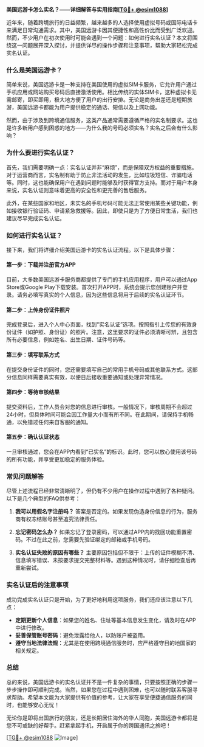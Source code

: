 **美国远游卡怎么实名？——详细解答与实用指南[[TG💪+ @esim1088](https://t.me/s/esim1088)]**

近年来，随着跨境旅行的日益频繁，越来越多的人选择使用虚拟号码或国际电话卡来满足日常沟通需求。其中，美国远游卡因其便捷性和高性价比而受到广泛欢迎。然而，不少用户在初次使用时可能会遇到一个问题：如何进行实名认证？本文将围绕这一问题展开深入探讨，并提供详尽的操作步骤和注意事项，帮助大家轻松完成实名认证。

### **什么是美国远游卡？**

简单来说，美国远游卡是一种支持在美国使用的虚拟SIM卡服务，它允许用户通过手机应用或网站购买号码后直接激活使用。相比传统的实体SIM卡，这种虚拟卡无需邮寄，即买即用，极大地方便了用户的出行安排。无论是商务出差还是短期旅游，美国远游卡都能为用户提供稳定的通话、短信以及上网功能。

然而，由于涉及到跨境通信服务，这类产品通常需要遵循严格的实名制要求。这也是许多新用户感到困惑的地方——为什么我的号码必须实名？实名之后会有什么影响？

### **为什么要进行实名认证？**

首先，我们需要明确一点：实名认证并非“麻烦”，而是保障双方权益的重要措施。对于运营商而言，实名制有助于防止非法活动的发生，比如垃圾短信、诈骗电话等。同时，这也能确保用户在遇到问题时能够及时获得官方支持。而对于用户本身来说，实名认证则意味着更高的安全性和更完善的售后服务。

此外，在某些国家和地区，未实名的手机号码可能无法正常使用某些关键功能，例如接收银行验证码、申请紧急救援等。因此，即使只是为了方便日常生活，我们也建议尽早完成实名认证。

### **如何进行实名认证？**

接下来，我们将详细介绍美国远游卡的实名认证流程。以下是具体步骤：

#### **第一步：下载并注册官方APP**
目前，大多数美国远游卡服务商都提供了专门的手机应用程序，用户可以通过App Store或Google Play下载安装。首次打开APP时，系统会提示您创建账户并登录。请务必填写真实的个人信息，因为这些信息将用于后续的实名认证环节。

#### **第二步：上传身份证件照片**
完成登录后，进入个人中心页面，找到“实名认证”选项。按照指引上传您的有效身份证件（如护照、身份证）的照片。注意，这里要求的证件必须清晰可辨，且包含所有必要信息，例如姓名、出生日期、证件号码等。

#### **第三步：填写联系方式**
在提交身份证件的同时，您还需要填写自己的常用手机号码或其他联系方式。这部分信息同样需要真实有效，以便日后接收重要通知或处理异常情况。

#### **第四步：等待审核结果**
提交资料后，工作人员会对您的信息进行审核。一般情况下，审核周期不会超过24小时，但具体时间可能会因工作量大小而有所不同。在此期间，请保持手机畅通，以免错过任何来自客服的通知。

#### **第五步：确认认证状态**
一旦审核通过，您会在APP内看到“已实名”的标识。此时，您可以放心使用该号码的所有功能，并享受更加稳定的服务体验。

### **常见问题解答**

尽管上述流程已经非常清晰明了，但仍有不少用户在操作过程中遇到了各种疑问。以下是几个典型的FAQ供参考：

1. **我可以用假名字注册吗？**
   答案是否定的。如果发现伪造身份信息的行为，服务商有权冻结账号甚至追究法律责任。

2. **忘记密码怎么办？**
   如果忘记了登录密码，可以通过APP内的找回功能重置密码。不过在此之前，您需要先验证绑定的邮箱或手机号码。

3. **实名认证失败的原因有哪些？**
   主要原因包括但不限于：上传的证件模糊不清、信息填写错误、未按要求提交完整材料等。遇到这种情况时，请仔细检查后再重新尝试。

### **实名认证后的注意事项**

成功完成实名认证只是开始，为了更好地利用这项服务，我们还应该注意以下几点：

- **定期更新个人信息**：如果您的姓名、住址等基本信息发生变化，请及时在APP中进行修改。
- **妥善保管账号密码**：避免泄露给他人，以防账户被盗用。
- **遵守当地法律法规**：尤其是在使用跨境通信服务时，应严格遵守目的地国家的相关规定。

### **总结**

总的来说，美国远游卡的实名认证并不是一件复杂的事情，只要按照正确的步骤一步步操作即可顺利完成。当然，如果您在过程中遇到困难，也可以随时联系客服寻求帮助。希望本文能为大家提供有价值的参考，让大家在享受便捷通信服务的同时，也能够安心无忧！

无论你是即将出国旅行的朋友，还是长期居住海外的华人同胞，美国远游卡都将是您不可或缺的好帮手。赶紧拿起手机，开启属于你的跨国通讯之旅吧！

[[TG💪+ @esim1088](https://t.me/s/esim1088) ![Image](https://i.postimg.cc/4NQfJmqS/Snipaste-2025-05-13-00-14-12.png)]